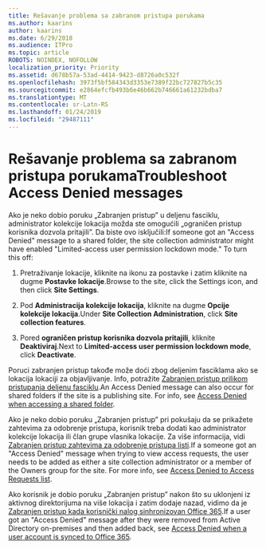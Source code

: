 ```yaml
---
title: Rešavanje problema sa zabranom pristupa porukama
ms.author: kaarins
author: kaarins
ms.date: 6/29/2018
ms.audience: ITPro
ms.topic: article
ROBOTS: NOINDEX, NOFOLLOW
localization_priority: Priority
ms.assetid: d678b57a-53ad-4414-9423-d8726a0c532f
ms.openlocfilehash: 3973f5bf584343d3353e7389f22bc727827b5c35
ms.sourcegitcommit: e2864efcfb493b6e46b662b746661a61232bdba7
ms.translationtype: MT
ms.contentlocale: sr-Latn-RS
ms.lasthandoff: 01/24/2019
ms.locfileid: "29487111"
---
```

# <a name="troubleshoot-access-denied-messages"></a><span data-ttu-id="2e5a6-102">Rešavanje problema sa zabranom pristupa porukama</span><span class="sxs-lookup"><span data-stu-id="2e5a6-102">Troubleshoot Access Denied messages</span></span>

<span data-ttu-id="2e5a6-p101">Ako je neko dobio poruku „Zabranjen pristup” u deljenu fasciklu, administrator kolekcije lokacija možda ste omogućili „ograničen pristup korisnika dozvola pritajili”. Da biste ovo isključili:</span><span class="sxs-lookup"><span data-stu-id="2e5a6-p101">If someone got an "Access Denied" message to a shared folder, the site collection administrator might have enabled "Limited-access user permission lockdown mode." To turn this off:</span></span> 
  
1. <span data-ttu-id="2e5a6-105">Pretraživanje lokacije, kliknite na ikonu za postavke i zatim kliknite na dugme **Postavke lokacije**.</span><span class="sxs-lookup"><span data-stu-id="2e5a6-105">Browse to the site, click the Settings icon, and then click **Site Settings**.</span></span>
    
2. <span data-ttu-id="2e5a6-106">Pod **Administracija kolekcije lokacija**, kliknite na dugme **Opcije kolekcije lokacija**.</span><span class="sxs-lookup"><span data-stu-id="2e5a6-106">Under **Site Collection Administration**, click **Site collection features**.</span></span>
    
3. <span data-ttu-id="2e5a6-107">Pored **ograničen pristup korisnika dozvola pritajili**, kliknite **Deaktiviraj**.</span><span class="sxs-lookup"><span data-stu-id="2e5a6-107">Next to **Limited-access user permission lockdown mode**, click **Deactivate**.</span></span>
    
<span data-ttu-id="2e5a6-p102">Poruci zabranjen pristup takođe može doći zbog deljenim fasciklama ako se lokacija lokaciji za objavljivanje. Info, potražite [Zabranjen pristup prilikom pristupanja deljenu fasciklu](https://go.microsoft.com/fwlink/?linkid=2004317).</span><span class="sxs-lookup"><span data-stu-id="2e5a6-p102">An Access Denied message can also occur for shared folders if the site is a publishing site. For info, see [Access Denied when accessing a shared folder](https://go.microsoft.com/fwlink/?linkid=2004317).</span></span>
  
<span data-ttu-id="2e5a6-p103">Ako je neko dobio poruku „Zabranjen pristup” pri pokušaju da se prikažete zahtevima za odobrenje pristupa, korisnik treba dodati kao administrator kolekcije lokacija ili član grupe vlasnika lokacije. Za više informacija, vidi [Zabranjen pristup zahtevima za odobrenje pristupa listi](https://go.microsoft.com/fwlink/?linkid=2004220).</span><span class="sxs-lookup"><span data-stu-id="2e5a6-p103">If a someone got an "Access Denied" message when trying to view access requests, the user needs to be added as either a site collection administrator or a member of the Owners group for the site. For more info, see [Access Denied to Access Requests list](https://go.microsoft.com/fwlink/?linkid=2004220).</span></span>
  
<span data-ttu-id="2e5a6-112">Ako korisnik je dobio poruku „Zabranjen pristup” nakon što su uklonjeni iz aktivnog direktorijuma na više lokacija i zatim dodaje nazad, vidimo da je [Zabranjen pristup kada korisnički nalog sinhronizovan Office 365](https://go.microsoft.com/fwlink/?linkid=2004318).</span><span class="sxs-lookup"><span data-stu-id="2e5a6-112">If a user got an "Access Denied" message after they were removed from Active Directory on-premises and then added back, see [Access Denied when a user account is synced to Office 365](https://go.microsoft.com/fwlink/?linkid=2004318).</span></span>
  

